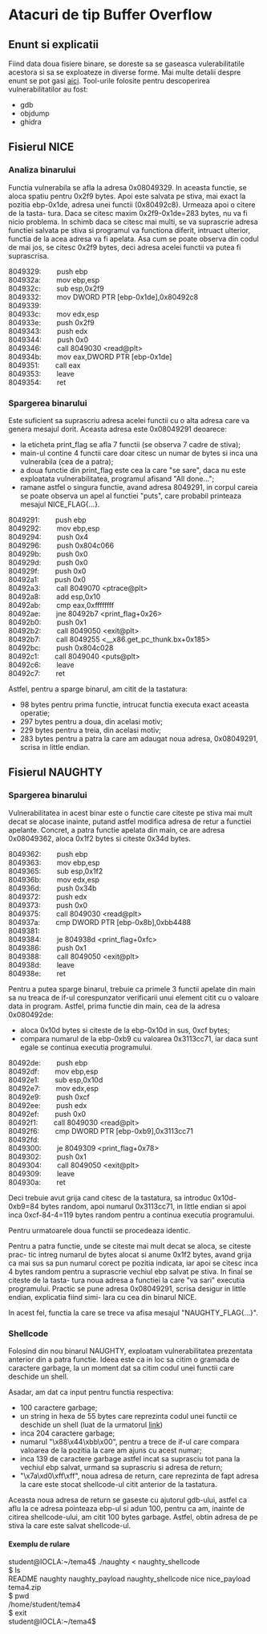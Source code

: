 # Atacuri de tip Buffer Overflow

## Enunt si explicatii

Fiind data doua fisiere binare, se doreste sa se gaseasca vulerabilitatile acestora
si sa se exploateze in diverse forme. Mai multe detalii despre enunt se pot gasi [aici](https://ocw.cs.pub.ro/courses/iocla/teme/tema-4).
Tool-urile folosite pentru descoperirea vulnerabilitatilor au fost:

* gdb
* objdump
* ghidra

## Fisierul NICE

### Analiza binarului

Functia vulnerabila se afla la adresa 0x08049329. In aceasta functie, se aloca
spatiu pentru 0x2f9 bytes. Apoi este salvata pe stiva, mai exact la pozitia
ebp-0x1de, adresa unei functii (0x80492c8). Urmeaza apoi o citere de la tasta-
tura. Daca se citesc maxim 0x2f9-0x1de=283 bytes, nu va fi nicio problema. In
schimb daca se citesc mai multi, se va suprascrie adresa functiei salvata pe
stiva si programul va functiona diferit, intruact ulterior, functia de la acea
adresa va fi apelata. Asa cum se poate observa din codul de mai jos, se citesc
0x2f9 bytes, deci adresa acelei functii va putea fi suprascrisa.


 8049329: &nbsp;&nbsp;&nbsp;&nbsp;&nbsp;&nbsp; push   ebp\
 804932a: &nbsp;&nbsp;&nbsp;&nbsp;&nbsp;&nbsp; mov    ebp,esp\
 804932c: &nbsp;&nbsp;&nbsp;&nbsp;&nbsp;&nbsp; sub    esp,0x2f9\
 8049332: &nbsp;&nbsp;&nbsp;&nbsp;&nbsp;&nbsp; mov    DWORD PTR [ebp-0x1de],0x80492c8\
 8049339: &nbsp;&nbsp;&nbsp;&nbsp;&nbsp;&nbsp; \
 804933c: &nbsp;&nbsp;&nbsp;&nbsp;&nbsp;&nbsp; mov    edx,esp\
 804933e: &nbsp;&nbsp;&nbsp;&nbsp;&nbsp;&nbsp; push   0x2f9\
 8049343: &nbsp;&nbsp;&nbsp;&nbsp;&nbsp;&nbsp; push   edx\
 8049344: &nbsp;&nbsp;&nbsp;&nbsp;&nbsp;&nbsp; push   0x0\
 8049346: &nbsp;&nbsp;&nbsp;&nbsp;&nbsp;&nbsp; call   8049030 \<read@plt>\
 804934b: &nbsp;&nbsp;&nbsp;&nbsp;&nbsp;&nbsp; mov    eax,DWORD PTR \[ebp-0x1de]\
 8049351: &nbsp;&nbsp;&nbsp;&nbsp;&nbsp;&nbsp; call   eax\
 8049353: &nbsp;&nbsp;&nbsp;&nbsp;&nbsp;&nbsp; leave  \
 8049354: &nbsp;&nbsp;&nbsp;&nbsp;&nbsp;&nbsp; ret    


### Spargerea binarului

Este suficient sa suprascriu adresa acelei functii cu o alta adresa care va
genera mesajul dorit. Aceasta adresa este 0x08049291 deoarece:

- la eticheta print_flag se afla 7 functii (se observa 7 cadre de stiva);
- main-ul contine 4 functii care doar citesc un numar de bytes si inca una
vulnerabila (cea de a patra);
- a doua functie din print_flag este cea la care "se sare", daca nu este
exploatata vulnerabilitatea, programul afisand "All done...";
- ramane astfel o singura functie, avand adresa 8049291, in corpul careia se
poate observa un apel al functiei "puts", care probabil printeaza mesajul
NICE_FLAG{...}.


 8049291: &nbsp;&nbsp;&nbsp;&nbsp;&nbsp;&nbsp; push   ebp\
 8049292: &nbsp;&nbsp;&nbsp;&nbsp;&nbsp;&nbsp; mov    ebp,esp\
 8049294: &nbsp;&nbsp;&nbsp;&nbsp;&nbsp;&nbsp; push   0x4\
 8049296: &nbsp;&nbsp;&nbsp;&nbsp;&nbsp;&nbsp; push   0x804c066\
 804929b: &nbsp;&nbsp;&nbsp;&nbsp;&nbsp;&nbsp; push   0x0\
 804929d: &nbsp;&nbsp;&nbsp;&nbsp;&nbsp;&nbsp; push   0x0\
 804929f: &nbsp;&nbsp;&nbsp;&nbsp;&nbsp;&nbsp; push   0x0\
 80492a1: &nbsp;&nbsp;&nbsp;&nbsp;&nbsp;&nbsp; push   0x0\
 80492a3: &nbsp;&nbsp;&nbsp;&nbsp;&nbsp;&nbsp; call   8049070 \<ptrace@plt>\
 80492a8: &nbsp;&nbsp;&nbsp;&nbsp;&nbsp;&nbsp; add    esp,0x10\
 80492ab: &nbsp;&nbsp;&nbsp;&nbsp;&nbsp;&nbsp; cmp    eax,0xffffffff\
 80492ae: &nbsp;&nbsp;&nbsp;&nbsp;&nbsp;&nbsp; jne    80492b7 <print_flag+0x26>\
 80492b0: &nbsp;&nbsp;&nbsp;&nbsp;&nbsp;&nbsp; push   0x1\
 80492b2: &nbsp;&nbsp;&nbsp;&nbsp;&nbsp;&nbsp; call   8049050 \<exit@plt>\
 80492b7: &nbsp;&nbsp;&nbsp;&nbsp;&nbsp;&nbsp; call   8049255 \<\_\_x86.get_pc_thunk.bx+0x185>\
 80492bc: &nbsp;&nbsp;&nbsp;&nbsp;&nbsp;&nbsp; push   0x804c028\
 80492c1: &nbsp;&nbsp;&nbsp;&nbsp;&nbsp;&nbsp; call   8049040 \<puts@plt>\
 80492c6: &nbsp;&nbsp;&nbsp;&nbsp;&nbsp;&nbsp; leave  \
 80492c7: &nbsp;&nbsp;&nbsp;&nbsp;&nbsp;&nbsp; ret    


Astfel, pentru a sparge binarul, am citit de la tastatura:

- 98 bytes pentru prima functie, intrucat functia executa exact aceasta
operatie;
- 297 bytes pentru a doua, din acelasi motiv;
- 229 bytes pentru a treia, din acelasi motiv;
- 283 bytes pentru a patra la care am adaugat noua adresa, 0x08049291,
scrisa in little endian.



## Fisierul NAUGHTY

### Spargerea binarului

Vulnerabilitatea in acest binar este o functie care citeste pe stiva mai mult
decat se alocase inainte, putand astfel modifica adresa de retur a functiei
apelante. Concret, a patra functie apelata din main, ce are adresa  0x08049362,
aloca 0x1f2 bytes si citeste 0x34d bytes.


 8049362: &nbsp;&nbsp;&nbsp;&nbsp;&nbsp;&nbsp; push   ebp\
 8049363: &nbsp;&nbsp;&nbsp;&nbsp;&nbsp;&nbsp; mov    ebp,esp\
 8049365: &nbsp;&nbsp;&nbsp;&nbsp;&nbsp;&nbsp; sub    esp,0x1f2\
 804936b: &nbsp;&nbsp;&nbsp;&nbsp;&nbsp;&nbsp; mov    edx,esp\
 804936d: &nbsp;&nbsp;&nbsp;&nbsp;&nbsp;&nbsp; push   0x34b\
 8049372: &nbsp;&nbsp;&nbsp;&nbsp;&nbsp;&nbsp; push   edx\
 8049373: &nbsp;&nbsp;&nbsp;&nbsp;&nbsp;&nbsp; push   0x0\
 8049375: &nbsp;&nbsp;&nbsp;&nbsp;&nbsp;&nbsp; call   8049030 \<read@plt>\
 804937a: &nbsp;&nbsp;&nbsp;&nbsp;&nbsp;&nbsp; cmp    DWORD PTR \[ebp-0x8b],0xbb4488\
 8049381: &nbsp;&nbsp;&nbsp;&nbsp;&nbsp;&nbsp; \
 8049384: &nbsp;&nbsp;&nbsp;&nbsp;&nbsp;&nbsp; je     804938d <print_flag+0xfc>\
 8049386: &nbsp;&nbsp;&nbsp;&nbsp;&nbsp;&nbsp; push   0x1\
 8049388: &nbsp;&nbsp;&nbsp;&nbsp;&nbsp;&nbsp; call   8049050 \<exit@plt>\
 804938d: &nbsp;&nbsp;&nbsp;&nbsp;&nbsp;&nbsp; leave  \
 804938e: &nbsp;&nbsp;&nbsp;&nbsp;&nbsp;&nbsp; ret


Pentru a putea sparge binarul, trebuie ca primele 3 functii apelate din main
sa nu treaca de if-ul corespunzator verificarii unui element citit cu o valoare
data in program. Astfel, prima functie din main, cea de la adresa 0x080492de:

- aloca 0x10d bytes si citeste de la ebp-0x10d in sus, 0xcf bytes;
- compara numarul de la ebp-0xb9 cu valoarea 0x3113cc71, iar daca sunt egale se
continua executia programului.


 80492de: &nbsp;&nbsp;&nbsp;&nbsp;&nbsp;&nbsp; push   ebp\
 80492df: &nbsp;&nbsp;&nbsp;&nbsp;&nbsp;&nbsp; mov    ebp,esp\
 80492e1: &nbsp;&nbsp;&nbsp;&nbsp;&nbsp;&nbsp; sub    esp,0x10d\
 80492e7: &nbsp;&nbsp;&nbsp;&nbsp;&nbsp;&nbsp; mov    edx,esp\
 80492e9: &nbsp;&nbsp;&nbsp;&nbsp;&nbsp;&nbsp; push   0xcf\
 80492ee: &nbsp;&nbsp;&nbsp;&nbsp;&nbsp;&nbsp; push   edx\
 80492ef: &nbsp;&nbsp;&nbsp;&nbsp;&nbsp;&nbsp; push   0x0\
 80492f1: &nbsp;&nbsp;&nbsp;&nbsp;&nbsp;&nbsp; call   8049030 \<read@plt>\
 80492f6: &nbsp;&nbsp;&nbsp;&nbsp;&nbsp;&nbsp; cmp    DWORD PTR \[ebp-0xb9],0x3113cc71\
 80492fd: &nbsp;&nbsp;&nbsp;&nbsp;&nbsp;&nbsp; \
 8049300: &nbsp;&nbsp;&nbsp;&nbsp;&nbsp;&nbsp; je     8049309 <print_flag+0x78>\
 8049302: &nbsp;&nbsp;&nbsp;&nbsp;&nbsp;&nbsp; push   0x1\
 8049304: &nbsp;&nbsp;&nbsp;&nbsp;&nbsp;&nbsp; call   8049050 \<exit@plt>\
 8049309: &nbsp;&nbsp;&nbsp;&nbsp;&nbsp;&nbsp; leave  \
 804930a: &nbsp;&nbsp;&nbsp;&nbsp;&nbsp;&nbsp; ret


Deci trebuie avut grija cand citesc de la tastatura, sa introduc 0x10d-0xb9=84
bytes random, apoi numarul 0x3113cc71, in little endian si apoi inca 0xcf-84-4=119
bytes random pentru a continua executia programului.

Pentru urmatoarele doua functii se procedeaza identic.

Pentru a patra functie, unde se citeste mai mult decat se aloca, se citeste prac-
tic intreg numarul de bytes alocat si anume 0x1f2 bytes, avand grija ca mai sus
sa pun numarul corect pe pozitia indicata, iar apoi se citesc inca 4 bytes random
pentru a suprascrie vechiul ebp salvat pe stiva. In final se citeste de la tasta-
tura noua adresa a functiei la care "va sari" executia programului. Practic se
pune adresa 0x08049291, scrisa desigur in little endian, explicatia fiind simi-
lara cu cea din binarul NICE.

In acest fel, functia la care se trece va afisa mesajul "NAUGHTY_FLAG{...}".



### Shellcode

Folosind din nou binarul NAUGHTY, exploatam vulnerabilitatea prezentata anterior
din a patra functie. Ideea este ca in loc sa citim o gramada de caractere
garbage, la un moment dat sa citim codul unei functii care deschide un shell.

Asadar, am dat ca input pentru functia respectiva:
- 100 caractere garbage;
- un string in hexa de 55 bytes care reprezinta codul unei functii ce deschide
un shell (luat de la urmatorul [link](http://shell-storm.org/shellcode/files/shellcode-811.php))
- inca 204 caractere garbage;
- numarul "\x88\x44\xbb\x00", pentru a trece de if-ul care compara valoarea de
la pozitia la care am ajuns cu acest numar;
- inca 139 de caractere garbage astfel incat sa suprasciu tot pana la vechiul
ebp salvat, urmand sa suprascriu si adresa de return;
- "\x7a\xd0\xff\xff", noua adresa de return, care reprezinta de fapt adresa la
care este stocat shellcode-ul citit anterior de la tastatura.

Aceasta noua adresa de return se gaseste cu ajutorul gdb-ului, astfel ca aflu
la ce adresa pointeaza ebp-ul si adun 100, pentru ca am, inainte de citirea
shellcode-ului, am citit 100 bytes garbage. Astfel, obtin adresa de pe stiva la
care este salvat shellcode-ul.

#### Exemplu de rulare

student@IOCLA:\~/tema4$ ./naughty < naughty_shellcode \
$ ls\
README	naughty  naughty_payload  naughty_shellcode  nice  nice_payload  tema4.zip\
$ pwd\
/home/student/tema4\
$ exit\
student@IOCLA:\~/tema4$ 


